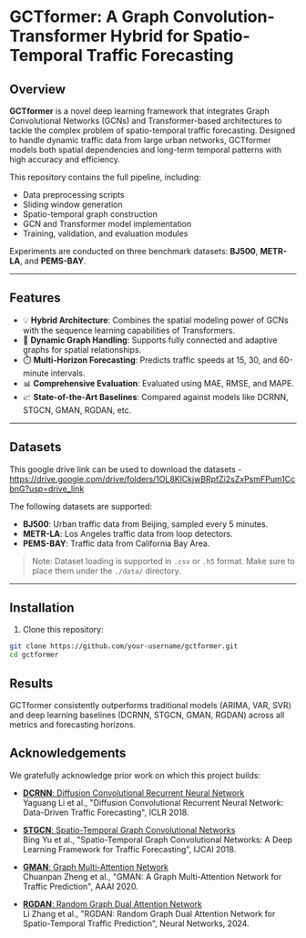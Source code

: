 # GCTformer: A Graph Convolution-Transformer Hybrid for Spatio-Temporal Traffic Forecasting

## Overview

**GCTformer** is a novel deep learning framework that integrates Graph Convolutional Networks (GCNs) and Transformer-based architectures to tackle the complex problem of spatio-temporal traffic forecasting. Designed to handle dynamic traffic data from large urban networks, GCTformer models both spatial dependencies and long-term temporal patterns with high accuracy and efficiency.

This repository contains the full pipeline, including:
- Data preprocessing scripts
- Sliding window generation
- Spatio-temporal graph construction
- GCN and Transformer model implementation
- Training, validation, and evaluation modules

Experiments are conducted on three benchmark datasets: **BJ500**, **METR-LA**, and **PEMS-BAY**.

---

## Features

- 💡 **Hybrid Architecture**: Combines the spatial modeling power of GCNs with the sequence learning capabilities of Transformers.
- 🧠 **Dynamic Graph Handling**: Supports fully connected and adaptive graphs for spatial relationships.
- ⏱️ **Multi-Horizon Forecasting**: Predicts traffic speeds at 15, 30, and 60-minute intervals.
- 📊 **Comprehensive Evaluation**: Evaluated using MAE, RMSE, and MAPE.
- 📈 **State-of-the-Art Baselines**: Compared against models like DCRNN, STGCN, GMAN, RGDAN, etc.

---

## Datasets

This google drive link can be used to download the datasets - https://drive.google.com/drive/folders/1OL8KlCkjwBRpfZi2sZxPsmFPum1CcbnG?usp=drive_link

The following datasets are supported:
- **BJ500**: Urban traffic data from Beijing, sampled every 5 minutes.
- **METR-LA**: Los Angeles traffic data from loop detectors.
- **PEMS-BAY**: Traffic data from California Bay Area.

> Note: Dataset loading is supported in `.csv` or `.h5` format. Make sure to place them under the `./data/` directory.

---

## Installation

1. Clone this repository:

```bash
git clone https://github.com/your-username/gctformer.git
cd gctformer
```

## Results

GCTformer consistently outperforms traditional models (ARIMA, VAR, SVR) and deep learning baselines (DCRNN, STGCN, GMAN, RGDAN) across all metrics and forecasting horizons.


## Acknowledgements

We gratefully acknowledge prior work on which this project builds:

- [**DCRNN**: Diffusion Convolutional Recurrent Neural Network](https://github.com/liyaguang/DCRNN)  
  Yaguang Li et al., "Diffusion Convolutional Recurrent Neural Network: Data-Driven Traffic Forecasting", ICLR 2018.

- [**STGCN**: Spatio-Temporal Graph Convolutional Networks](https://github.com/nnzhan/Graph-WaveNet)  
  Bing Yu et al., "Spatio-Temporal Graph Convolutional Networks: A Deep Learning Framework for Traffic Forecasting", IJCAI 2018.

- [**GMAN**: Graph Multi-Attention Network](https://github.com/zhengchuanpan/GMAN)  
  Chuanpan Zheng et al., "GMAN: A Graph Multi-Attention Network for Traffic Prediction", AAAI 2020.

- [**RGDAN**: Random Graph Dual Attention Network](https://doi.org/10.1016/j.neunet.2024.106093)  
  Li Zhang et al., "RGDAN: Random Graph Dual Attention Network for Spatio-Temporal Traffic Prediction", Neural Networks, 2024.


